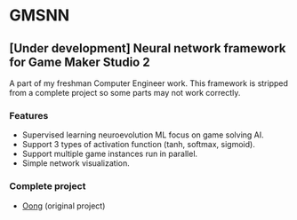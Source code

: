 # GMSNN

## [Under development] Neural network framework for Game Maker Studio 2

A part of my freshman Computer Engineer work. This framework is stripped from a complete project so some parts may not work correctly.

### Features

- Supervised learning neuroevolution ML focus on game solving AI.
- Support 3 types of activation function (tanh, softmax, sigmoid).
- Support multiple game instances run in parallel.
- Simple network visualization.

### Complete project

- [Oong](https://tanasartpt.myportfolio.com/neural-network) (original project)

